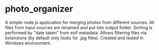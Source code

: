 # photo_organizer
A simple node.js application for merging photos from different sources.
All files from input sources are renamed and put into output folder. Sorting is performed by "date taken" from exif metadata.
Allows filtering files via extensions (by default only looks for .jpg files).
Created and tested in Windows environment.
